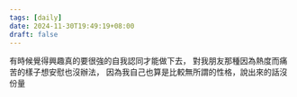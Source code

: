 ```yaml
---
tags: [daily]
date: 2024-11-30T19:49:19+08:00
draft: false
---
```

有時候覺得興趣真的要很強的自我認同才能做下去，
對我朋友那種因為熱度而痛苦的樣子想安慰也沒辦法，
因為我自己也算是比較無所謂的性格，說出來的話沒份量